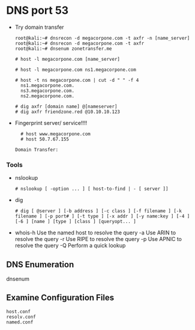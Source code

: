 # DNS port 53

* Try domain transfer
  ```
  root@kali:~# dnsrecon -d megacorpone.com -t axfr -n [name_server]
  root@kali:~# dnsrecon -d megacorpone.com -t axfr
  root@kali:~# dnsenum zonetransfer.me

  # host -l megacorpone.com [name_server]

  # host -l megacorpone.com ns1.megacorpone.com

  # host -t ns megacorpone.com | cut -d " " -f 4
    ns1.megacorpone.com.
    ns3.megacorpone.com.
    ns2.megacorpone.com.

  # dig axfr [domain name] @[nameserver]
  # dig axfr friendzone.red @10.10.10.123
  ```

+ Fingerprint server/ service!!!!
  ```
    # host www.megacorpone.com
    # host 50.7.67.155

  Domain Transfer:

    ```

### Tools

* nslookup
  ```
  # nslookup [ -option ... ] [ host-to-find | - [ server ]]
  ```

* dig
  ```
  # dig [ @server ] [-b address ] [-c class ] [-f filename ] [-k filename ] [-p port# ] [-t type ] [-x addr ] [-y name:key ] [-4 ] [-6 ] [name ] [type ] [class ] [queryopt... ]
  ```

* whois-h
  Use the named host to resolve the query -a Use ARIN to resolve the query -r Use RIPE to resolve the query -p Use APNIC to resolve the query -Q Perform a quick lookup

## DNS Enumeration
  dnsenum

## Examine Configuration Files
    host.conf
    resolv.conf
    named.conf

